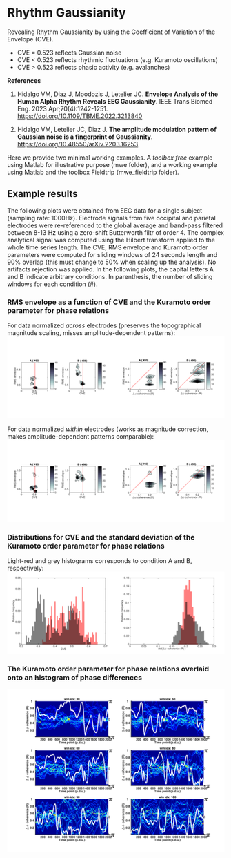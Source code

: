 # Rhythm Gaussianity

Revealing Rhythm Gaussianity by using the Coefficient of Variation of the Envelope (CVE).

* CVE = 0.523 reflects Gaussian noise
* CVE < 0.523 reflects rhythmic fluctuations (e.g. Kuramoto oscillations)
* CVE > 0.523 reflects phasic activity (e.g. avalanches)



**References**

1. Hidalgo VM, Diaz J, Mpodozis J, Letelier JC. **Envelope Analysis of the Human Alpha Rhythm Reveals EEG Gaussianity**. IEEE Trans Biomed Eng. 2023 Apr;70(4):1242-1251. https://doi.org/10.1109/TBME.2022.3213840  

2. Hidalgo VM, Letelier JC, Diaz J. **The amplitude modulation pattern of Gaussian noise is a fingerprint of Gaussianity**. https://doi.org/10.48550/arXiv.2203.16253

Here we provide two minimal working examples. A *toolbox free* example using Matlab for illustrative purpose (mwe folder), and a working example using Matlab and the toolbox Fieldtrip (mwe_fieldtrip folder).

## **Example results**

The following plots were obtained from EEG data for a single subject (sampling rate: 1000Hz). Electrode signals from five occipital and parietal electrodes were re-referenced to the global average and band-pass filtered between 8-13 Hz using a zero-shift Butterworth filtr of order 4. The complex analytical signal was computed using the Hilbert transform applied to the whole time series length. The CVE, RMS envelope and Kuramoto order parameters were computed for sliding windows of 24 seconds length and 90% overlap (this must change to 50% when scaling up the analysis). No artifacts rejection was applied. In the following plots, the capital letters A and B indicate arbitrary conditions. In parenthesis, the number of sliding windows for each condition (#).
 
### **RMS envelope as a function of CVE and the Kuramoto order parameter for phase relations**  
  
For data normalized *across* electrodes (preserves the topographical magnitude scaling, misses amplitude-dependent patterns):     
<img src="https://github.com/nicogravel/RhythmGaussianity/blob/main/mwe_fieldtrip/rmsenv-cve_alpha_across.png" width=50%><img src="https://github.com/nicogravel/RhythmGaussianity/blob/main/mwe_fieldtrip/kurvar-rms_alpha_across.png" width=50%>

For data normalized *within* electrodes (works as magnitude correction, makes amplitude-dependent patterns comparable):    
<img src="https://github.com/nicogravel/RhythmGaussianity/blob/main/mwe_fieldtrip/rmsenv-cve_alpha_within.png" width=50%><img src="https://github.com/nicogravel/RhythmGaussianity/blob/main/mwe_fieldtrip/kurvar-rms_alpha_within.png" width=50%>

### **Distributions for CVE and the standard deviation of the Kuramoto order parameter for phase relations**  
  
Light-red and grey histograms corresponds to condition A and B, respectively:  
<img src="https://github.com/nicogravel/RhythmGaussianity/blob/main/mwe_fieldtrip/hist_cve_alpha.png" width=50%><img src="https://github.com/nicogravel/RhythmGaussianity/blob/main/mwe_fieldtrip/kurvar_alpha.png" width=50%>

### **The Kuramoto order parameter for phase relations overlaid onto an histogram of phase differences**
<img src="https://github.com/nicogravel/RhythmGaussianity/blob/main/mwe_fieldtrip/kurHist_alpha_condB.png" width=100%>
